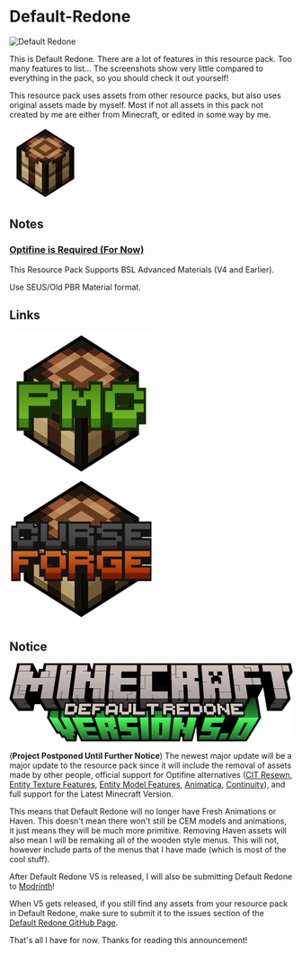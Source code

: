 # Default-Redone
![Default Redone](https://github.com/RyanCR03/Default-Redone/blob/main/defredanim.png)

This is Default Redone. There are a lot of features in this resource pack. Too many features to list... The screenshots show very little compared to everything in the pack, so you should check it out yourself!

This resource pack uses assets from other resource packs, but also uses original assets made by myself. Most if not all assets in this pack not created by me are either from Minecraft, or edited in some way by me.

<img src="https://github.com/RyanCR03/Default-Redone/blob/main/DefredCraftingTable.png" width="128">

## Notes
### [Optifine is Required (For Now)](https://optifine.net/downloads)



This Resource Pack Supports BSL Advanced Materials (V4 and Earlier).

Use SEUS/Old PBR Material format.

 
 ## Links

<a href="https://www.planetminecraft.com/texture-pack/default-redone/"><img src="https://github.com/RyanCR03/Default-Redone/blob/main/DefredCraftingTableLogoPMC.png" width="256"/></a>
<a href="https://www.curseforge.com/minecraft/texture-packs/default-redone"><img src="https://github.com/RyanCR03/Default-Redone/blob/main/DefredCraftingTableLogoCurseforge.png" width="256"/></a>

## Notice
![image](https://github.com/RyanCR03/Default-Redone/blob/main/defredv5.png)

(<b>Project Postponed Until Further Notice</b>) The newest major update will be a major update to the resource pack since it will include the removal of assets made by other people, official support for Optifine alternatives ([CIT Resewn](https://modrinth.com/mod/cit-resewn), [Entity Texture Features](https://modrinth.com/mod/entitytexturefeatures), [Entity Model Features](https://modrinth.com/mod/entity-model-features), [Animatica](https://modrinth.com/mod/animatica), [Continuity](https://modrinth.com/mod/continuity)), and full support for the Latest Minecraft Version.

This means that Default Redone will no longer have Fresh Animations or Haven. This doesn't mean there won't still be CEM models and animations, it just means they will be much more primitive. Removing Haven assets will also mean I will be remaking all of the wooden style menus. This will not, however include parts of the menus that I have made (which is most of the cool stuff).

After Default Redone V5 is released, I will also be submitting Default Redone to [Modrinth](https://modrinth.com)!

When V5 gets released, if you still find any assets from your resource pack in Default Redone, make sure to submit it to the issues section of the [Default Redone GitHub Page](https://github.com/RyanCR03/Default-Redone/issues).

That's all I have for now. Thanks for reading this announcement!
